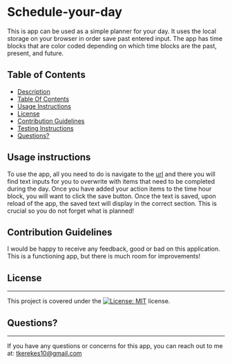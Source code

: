 # Schedule-your-day

This is app can be used as a simple planner for your day. It uses the local storage on your browser in order save past entered input. The app has time blocks that are color coded depending on which time blocks are the past, present, and future.

## Table of Contents

- [Description](#Description)
- [Table Of Contents](#table-of-contents)
- [Usage Instructions](#usage-instructions)
- [License](#License)
- [Contribution Guidelines](#contribution-guidelines)
- [Testing Instructions](#testing-instructions)
- [Questions?](#questions)

## Usage instructions

To use the app, all you need to do is navigate to the [url](https://tkerekes10.github.io/Schedule-your-day/) and there you will find text inputs for you to overwrite with items that need to be completed during the day. Once you have added your action items to the time hour block, you will want to click the save button. Once the text is saved, upon reload of the app, the saved text will display in the correct section. This is crucial so you do not forget what is planned!

## Contribution Guidelines

I would be happy to receive any feedback, good or bad on this application. This is a functioning app, but there is much room for improvements!

## License

---

This project is covered under the [![License: MIT](https://img.shields.io/badge/License-MIT-yellow.svg)](https://opensource.org/licenses/MIT) license.

## Questions?

---

If you have any questions or concerns for this app, you can reach out to me at: tkerekes10@gmail.com
